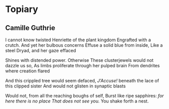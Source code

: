 # Topiary
## Camille Guthrie
I cannot know twisted Henriette of the plant kingdom
Engrafted with a crutch. And yet her bulbous concerns
Effuse a solid blue from inside,
Like a steel Dryad, and her gaze effaced

Shines with distended power. Otherwise
These clusterjewels would not dazzle us so,
As limbs proliferate through her pulped brain
From dendrites where creation flared

And this crippled tree would seem defaced,
 _J’Accuse!_ beneath the lace of this clipped sister
And would not glisten in synaptic blasts

Would not, from all the reaching boughs of self,
Burst like ripe sapphires: _for here there is no place_
 _That does not see you._ You shake forth a nest.